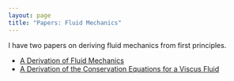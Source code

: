 ```yaml
---
layout: page
title: "Papers: Fluid Mechanics"
---
```


I have two papers on deriving fluid mechanics from first principles.

 - [A Derivation of Fluid Mechanics](/fluid_mechanics.pdf)
 - [A Derivation of the Conservation Equations for a Viscus Fluid](/fluid_mechanics_viscosity.pdf)
